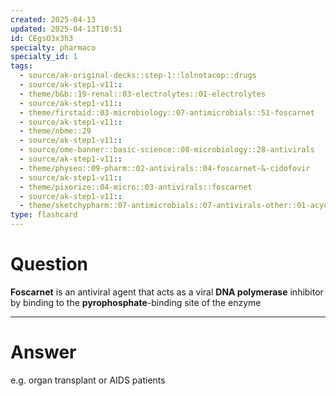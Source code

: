 ```yaml
---
created: 2025-04-13
updated: 2025-04-13T10:51
id: CEgsO3x3h3
specialty: pharmaco
specialty_id: 1
tags:
  - source/ak-original-decks::step-1::lolnotacop::drugs
  - source/ak-step1-v11::
  - theme/b&b::19-renal::03-electrolytes::01-electrolytes
  - source/ak-step1-v11::
  - theme/firstaid::03-microbiology::07-antimicrobials::51-foscarnet
  - source/ak-step1-v11::
  - theme/nbme::29
  - source/ak-step1-v11::
  - source/ome-banner::basic-science::08-microbiology::28-antivirals
  - source/ak-step1-v11::
  - theme/physeo::09-pharm::02-antivirals::04-foscarnet-&-cidofovir
  - source/ak-step1-v11::
  - theme/pixorize::04-micro::03-antivirals::foscarnet
  - source/ak-step1-v11::
  - theme/sketchypharm::07-antimicrobials::07-antivirals-other::01-acyclovir,-valacyclovir,-famciclovir
type: flashcard
---
```


# Question
**Foscarnet** is an antiviral agent that acts as a viral **DNA polymerase** inhibitor by binding to the **pyrophosphate**-binding site of the enzyme

---

# Answer
e.g. organ transplant or AIDS patients